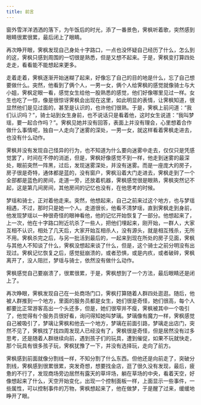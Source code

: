 ```yaml
---
title: 前言
---
```


窗外雪洋洋洒洒的落下，为午饭后的时光，添了一番景色，霁枫听着歌，突然感到眼睛很累很累，最后闭上了眼睛。

​ 再次睁开眼，霁枫发现自己身处十字路口，一点也没怀疑自己经历了什么，怎么到的这，霁枫只感到周围的一切很是熟悉，但是又想不起来。于是，霁枫变打算四处走走，看看能不能想起来更多。

走着走着，霁枫逐渐开始迷糊了起来，好像忘了自己的目的地是什么，忘了自己想要做什么。突然，他看到了俩个人，一男一女，俩个人给霁枫的感觉就像骑士与大小姐，霁枫定眼一看，感觉女生给他一股熟悉的感觉，他们好像哪里见过一样。女生也吃了一惊，像是很惊讶霁枫会出现在这里，如此明显的表情，让霁枫知道，很显然他们是见过面的，甚至是认识的，也许他们很熟。于是，霁枫上前问道：“我们认识吗？”，骑士站到女生身前，也不说话只是看着他，这时女生说道：“我叫梦瑶，要一起合作吗？”。霁枫见她并没有回答，表面上并没有理会，心里想着合作做什么事情呢，独自一人走向了迷雾的深处，一男一女，就这样看着霁枫走进去，也没有什么动作。

​ 霁枫并没有发现自己怪异的行为，也不知道为什么要向迷雾中走去，仅仅只是凭感觉罢了，时间在不停的消逝，但是，霁枫好像感觉不到一样，他走到迷雾的最深处，眼前突然一阵黑，过后，发现迷雾深处，并没有迷雾。而是一座庞大的房子，房子很是奇特，通体都是蓝的，没有窗户，霁枫沿着大门走进去，霁枫走到了一个全部都是蓝色的房间，走道一旁，还放着机器，霁枫感觉很是眼熟，霁枫突然记不起，这是第几间房间，其他房间的记忆也没有，在他思考的时候。

​ 梦瑶和骑士，正对着他走来。突然，他想起来，自己之前来过这个地方，也与梦瑶相遇，不过，那时只是她一个人。走道很长，他看不清梦瑶，直到霁枫走到身前，他发现梦瑶以一种很奇怪的眼神看他，他的记忆开始恢复了一部分。他想起来了，上一次，他在十字路口附近坑杀了一些人，把他们埋起来，刚开始，一群人，大家互相不认识，相处了几天后，大家开始互相杀人，没有源头，就是相互残杀，无所不用。霁枫杀完之后，与另一批活到最后的，一起来到现在所处的房子见面，霁枫与其他人不知谈了什么，霁枫没想起来谈了什么，但是，这个骑士之前分明没有出现过。霁枫记忆恢复之后，感觉挺崩溃的，或者恐惧，或是内疚，或者破碎，霁枫离开了，没人阻拦，梦瑶与骑士，依然没有做什么动作。

霁枫感觉自己要崩溃了，很累很累，于是，霁枫想到了一个方法，最后眼睛还是闭上了。

再次睁眼，霁枫发现自己在一处商场门口，霁枫打算随着人群四处逛逛。随后，他被人群推到一个地方，里面的服务员都是女生，她们很是奇怪，她们很高，每个人都要比正常游客高出一个头还多，但是，她们很窄并不瘦，霁枫被其中一个吸引了，他觉得有个服务员很好看，询问得知她叫梦璃。梦璃像有魔力一样，霁枫感觉自己被吸引了，梦璃让霁枫和他去一个地方，梦璃在前面引路，梦璃走出店门，突然不见了，霁枫找了找四周发现人已经没有了，霁枫很是奇怪，但是居然没有过多思考，还是随着人群继续向前，遇到孩子们的玩具，遭到催促，如果不玩就快走，那个玩具有很多孩子玩，霁枫犹豫了一下，并没有选择玩，走向了前方。

霁枫感到前面就像分割线一样，不知分割了什么东西。但他还是向前走了，突破分割线，霁枫感到很累很累，突发奇想，想要找金店，逛了很久没有发现，最后，疲惫的不行了，发现商场旁边居然有露天的草坪场，躺在草场的中央，看着天空，好像想起来了什么，天空开始变化，出现一个控制面板一样，上面显示一些事件，一些属性，可以控制事件的万物，霁枫想起来了，他在做梦，于是醒了过来，缓缓地睁开了眼。

